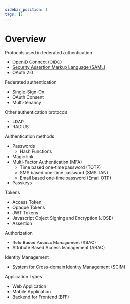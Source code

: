 ```yaml
---
sidebar_position: 1
tags: []
---
```


# Overview

Protocols used in federated authentication

- [OpenID Connect (OIDC)](oidc.md)
- [Security Assertion Markup Language (SAML)](saml.md)
- OAuth 2.0

Federated authentication

- Single-Sign-On
- OAuth Consent
- Multi-tenancy

Other authentication protocols

- LDAP
- RADIUS

Authentication methods

- Passwords
  - Hash Functions
- Magic link
- Multi-Factor Authentication (MFA)
  - Time based one-time password (TOTP)
  - SMS based one-time password (SMS TAN)
  - Email based one-time password (Email OTP)
- Passkeys

Tokens

- Access Token
- Opaque Tokens
- JWT Tokens
- Javascript Object Signing and Encryption (JOSE)
- Assertion

Authorization

- Role Based Access Management (RBAC)
- Attribute Based Access Management (ABAC)

Identity Management

- System for Cross-domain Identity Management (SCIM)

Application Types

- Web Application
- Mobile Application
- Backend for Frontend (BFF)
